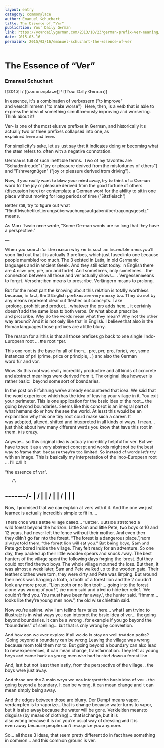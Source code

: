 ```yaml
---
layout: entry
category: commonplace
author: Emanuel Schuchart
title: The Essence of “Ver”
publication: Your Daily German
link: https://yourdailygerman.com/2013/10/23/german-prefix-ver-meaning/
date: 2015-03-16
permalink: 2015/03/16/emanuel-schuchart-the-essence-of-ver
---
```


# The Essence of “Ver”

### Emanuel Schuchart

[[2015]] / [[commonplace]] / [[Your Daily German]]

In essence, it's a combination of verbessern ("to improve") and verschlimmern ("to make worse").  Here, then, is a verb that is able to express the idea of something simultaneously improving and worsening.  Think about it!

Ver- is one of the most elusive prefixes in German, and historically it's actually two or three prefixes collapsed into one, as explained here and here.

For simplicity's sake, let us just say that it indicates doing or becoming what the stem refers to, often with a negative connotation.

German is full of such ineffable terms.  Two of my favorites are "Schadenfreude" ("joy or pleasure derived from the misfortunes of others") and "Fahrvergnügen" ("joy or pleasure derived from driving").

Now, if you really want to blow your mind away, try to think of a German word for the joy or pleasure derived from the good fortune of others (discussion here) or contemplate a German word for the ability to sit in one place without moving for long periods of time ("Sitzfleisch")

Better still, try to figure out what "Rindfleischetikettierungsüberwachungsaufgabenübertragungsgesetz" means.

As Mark Twain once wrote, "Some German words are so long that they have a perspective."


—


When you search for the reason why ver is such an incredible mess you’ll soon find out that it is actually 3 prefixes, which just fused into one because people mumbled too much. The 3 existed in Latin, in old Germanic languages and in ancient Greek. And they still exist today. In English there are 4 now: per, pre, pro and for(e). And sometimes, only sometimes… the connection between all those and ver actually shows… . Vergessenmeans to forget. Verschreiben means to prescribe. Verlängern means to prolong.

But for the most part the knowing about this relation is totally worthless because, in fact, the 3 English prefixes are very messy too. They do not by any means represent clear cut fleshed out concepts. Take  prolong, prohibit and product… whatever the pro adds here… it certainly doesn’t add the same idea to both verbs. Or what about prescribe and proscribe. Why do the words mean what they mean? Why not the other way around? And it is not only like that in English. I believe that also in the Roman languages those prefixes are a little blurry.

The reason for all this is that all those prefixes go back to one single  Indo-European root … the root *per. 


This one root is the base for all of them… pre, per, pro, for(e), ver, some instances of pri (prime, price or principle,.. ) and also the German word für and vor.

Wow. So this root was really incredibly productive and all kinds of concrete and abstract meanings were derived from it. The original idea however is rather basic:  beyond some sort of boundaries.

In the post on Erfahrung we’ve already encountered that idea. We said that the word experience which has the idea of leaving your village in it. You exit your perimeter. This is one application for the basic idea of the root… the going beyond boundaries. Seems like this concept is an integral part of what humans do or how the see the world. At least this would be an explanation why this one tiny root could make such a career. It was adopted, altered, shifted and interpreted in all kinds of ways. I mean… just think about how many different words you know that have this root in them. It is crazy.

Anyway… so this original idea is actually incredibly helpful for ver. But we have to see it as a very abstract concept and words might not be the best way to frame that, because they’re too limited. So instead of words let’s try with an image. This is basically my interpretation of the Indo-European root … I’ll call it

“the essence of ver”.

       /\ 
-------/-
|     /	|
|    /	|
|   /   |
|	|
---------

Now, I promised that we can explain all vers with it it. And the one we just learned is actually incredibly simple to fit in….

There once was a little village called… “Circle”. Outside stretched a wild forest beyond the horizon. Little Sam and little Pete, two boys of 10 and 12 years, had never left the fence without their mother. And even then they didn’t go far into the forest. “The forest is a dangerous place.”,mom always told them, “the forest lion will eat you.” But being boys, Sam and Pete got bored inside the village. They felt ready for an adventure. So one day, they packed up their little wooden spears and snuck away. The best hunters of the village spent the following days forging the forest. But they could not find the two boys. The whole village mourned the loss. But then, it was almost a week later, Sam and Pete walked up to the wooden gate. Their leather clothes were torn, they were dirty and Pete was limping. But around their neck was hanging a tooth, a tooth of a forest lion and the 2 couldn’t look any more proud. “Lion tooth or no lion tooth… going into the forest alone was wrong of you?”, the mom said and tried to hide her relief. “We couldn’t find you. You must have been far away.”, the hunter said. “Hmmm… looks like they’re young men now.”, the old wise chieftain said.

Now you’re asking, why I am telling fairy tales here… what I am trying to illustrate is in what ways you can interpret the basic idea of ver… the going beyond boundaries. It can be a wrong.. for example if you go beyond the “boundaries” of spelling… but that is only wrong by convention.

And how can we ever explore if all we do is stay on well trodden paths?  Going beyond a boundary can be wrong.Leaving the village was wrong because mom told them not to. But going beyond a boundary can also lead to new experiences, it can mean change, transformation. They left as young boys and came back as young men who had hunted down a forest lion.

And, last but not least then lastly, from the perspective of the village… the boys were just away.

And those are the 3 main ways we can interpret the basic idea of ver… the going beyond a boundary. It can be wrong, it can mean change and it can mean simply being away.

And the edges between those are blurry. Der Dampf means vapor,   verdampfen is to vaporize… that is change because water turns to vapor, but it is also away because the water will be gone. Verkleiden meansto disguise (by means of clothing)… that ischange, but it is also wrong because it is not you’re usual way of dressing and it is even away because people can’t recognize you anymore.

So… all those 3 ideas, that seem pretty different do in fact have something in common… and this common ground is ver.